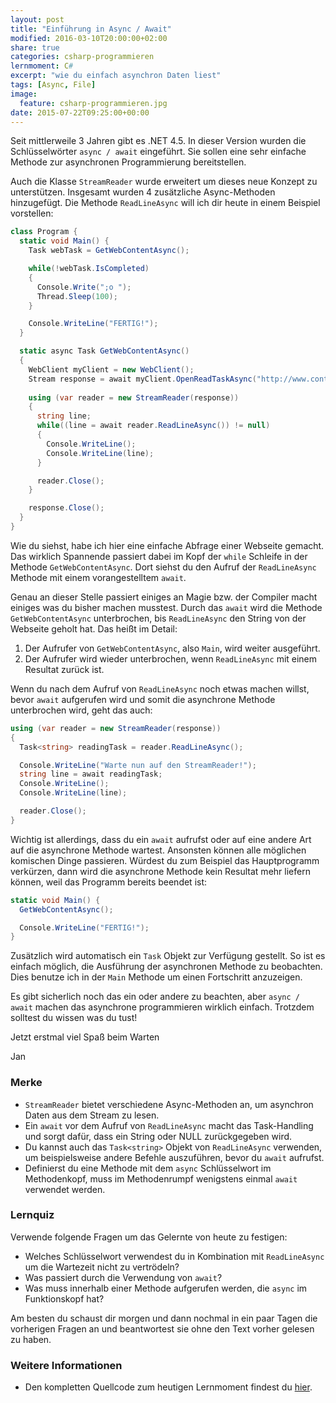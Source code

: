 ```yaml
---
layout: post
title: "Einführung in Async / Await"
modified: 2016-03-10T20:00:00+02:00
share: true
categories: csharp-programmieren
lernmoment: C#
excerpt: "wie du einfach asynchron Daten liest"
tags: [Async, File]
image:
  feature: csharp-programmieren.jpg
date: 2015-07-22T09:25:00+00:00
---
```


Seit mittlerweile 3 Jahren gibt es .NET 4.5. In dieser Version wurden die Schlüsselwörter `async / await` eingeführt. Sie sollen eine sehr einfache Methode zur asynchronen Programmierung bereitstellen.

Auch die Klasse `StreamReader` wurde erweitert um dieses neue Konzept zu unterstützen. Insgesamt wurden 4 zusätzliche Async-Methoden hinzugefügt. Die Methode `ReadLineAsync` will ich dir heute in einem Beispiel vorstellen:

```cs
class Program {
  static void Main() {
    Task webTask = GetWebContentAsync();

    while(!webTask.IsCompleted)
    {
      Console.Write(";o ");
      Thread.Sleep(100);
    }

    Console.WriteLine("FERTIG!");
  }

  static async Task GetWebContentAsync()
  {
    WebClient myClient = new WebClient();
    Stream response = await myClient.OpenReadTaskAsync("http://www.contoso.com/index.htm");
  
    using (var reader = new StreamReader(response))
    {
      string line;
      while((line = await reader.ReadLineAsync()) != null)
      {
        Console.WriteLine();
        Console.WriteLine(line);
      }

      reader.Close();
    }

    response.Close();
  }
}
```

Wie du siehst, habe ich hier eine einfache Abfrage einer Webseite gemacht. Das wirklich Spannende passiert dabei im Kopf der `while` Schleife in der Methode `GetWebContentAsync`. Dort siehst du den Aufruf der `ReadLineAsync` Methode mit einem vorangestelltem `await`.

Genau an dieser Stelle passiert einiges an Magie bzw. der Compiler macht einiges was du bisher machen musstest. Durch das `await` wird die Methode `GetWebContentAsync` unterbrochen, bis `ReadLineAsync` den String von der Webseite geholt hat. Das heißt im Detail:

1.	Der Aufrufer von `GetWebContentAsync`, also `Main`, wird weiter ausgeführt.
2.	Der Aufrufer wird wieder unterbrochen, wenn `ReadLineAsync` mit einem Resultat zurück ist.

Wenn du nach dem Aufruf von `ReadLineAsync` noch etwas machen willst, bevor `await` aufgerufen wird und somit die asynchrone Methode unterbrochen wird, geht das auch:

```cs
using (var reader = new StreamReader(response))
{
  Task<string> readingTask = reader.ReadLineAsync();

  Console.WriteLine("Warte nun auf den StreamReader!");
  string line = await readingTask;
  Console.WriteLine();
  Console.WriteLine(line);

  reader.Close();
}
```

Wichtig ist allerdings, dass du ein `await` aufrufst oder auf eine andere Art auf die asynchrone Methode wartest. Ansonsten können alle möglichen komischen Dinge passieren. Würdest du zum Beispiel das Hauptprogramm verkürzen, dann wird die asynchrone Methode kein Resultat mehr liefern können, weil das Programm bereits beendet ist:

```cs
static void Main() {
  GetWebContentAsync();

  Console.WriteLine("FERTIG!");
}
```

Zusätzlich wird automatisch ein `Task` Objekt zur Verfügung gestellt. So ist es einfach möglich, die Ausführung der asynchronen Methode zu beobachten. Dies benutze ich in der `Main` Methode um einen Fortschritt anzuzeigen.

Es gibt sicherlich noch das ein oder andere zu beachten, aber `async / await` machen das asynchrone programmieren wirklich einfach. Trotzdem solltest du wissen was du tust!

Jetzt erstmal viel Spaß beim Warten

Jan

### Merke

-	`StreamReader` bietet verschiedene Async-Methoden an, um asynchron Daten aus dem Stream zu lesen.
-	Ein `await` vor dem Aufruf von `ReadLineAsync` macht das Task-Handling und sorgt dafür, dass ein String oder NULL zurückgegeben wird.
-	Du kannst auch das `Task<string>` Objekt von `ReadLineAsync` verwenden, um beispielsweise andere Befehle auszuführen, bevor du `await` aufrufst.
-	Definierst du eine Methode mit dem `async` Schlüsselwort im Methodenkopf, muss im Methodenrumpf wenigstens einmal `await` verwendet werden.

### Lernquiz 

Verwende folgende Fragen um das Gelernte von heute zu festigen:

-	Welches Schlüsselwort verwendest du in Kombination mit `ReadLineAsync` um die Wartezeit nicht zu vertrödeln?
-	Was passiert durch die Verwendung von `await`?
-	Was muss innerhalb einer Methode aufgerufen werden, die `async` im Funktionskopf hat?

Am besten du schaust dir morgen und dann nochmal in ein paar Tagen die vorherigen Fragen an und beantwortest sie ohne den Text vorher gelesen zu haben.

### Weitere Informationen

-	Den kompletten Quellcode zum heutigen Lernmoment findest du [hier](https://github.com/LernMoment/csharp/tree/master/AsyncAwaitEinfuehrung).
